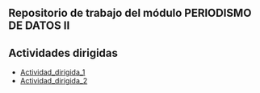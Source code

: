 ## Repositorio de trabajo del módulo PERIODISMO DE DATOS II


## Actividades dirigidas

- [Actividad_dirigida_1](Ad1.md)
- [Actividad_dirigida_2](ad2.md)
